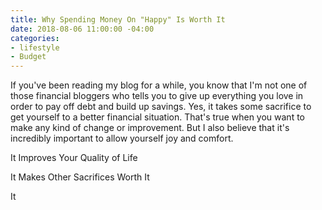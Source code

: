 ```yaml
---
title: Why Spending Money On "Happy" Is Worth It
date: 2018-08-06 11:00:00 -04:00
categories:
- lifestyle
- Budget
---
```


If you've been reading my blog for a while, you know that I'm not one of those financial bloggers who tells you to give up everything you love in order to pay off debt and build up savings. Yes, it takes some sacrifice to get yourself to a better financial situation. That's true when you want to make any kind of change or improvement. But I also believe that it's incredibly important to allow yourself joy and comfort. 

It Improves Your Quality of Life

It Makes Other Sacrifices Worth It

It
